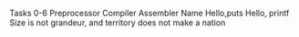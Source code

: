 Tasks 0-6 Preprocessor Compiler Assembler Name Hello,puts Hello, printf Size is not grandeur, and territory does not make a nation

